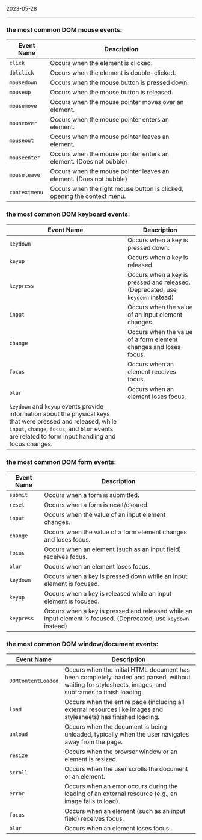2023-05-28

----


### the most common DOM mouse events:
|Event Name|Description|
|---|---|
|`click`|Occurs when the element is clicked.|
|`dblclick`|Occurs when the element is double-clicked.|
|`mousedown`|Occurs when the mouse button is pressed down.|
|`mouseup`|Occurs when the mouse button is released.|
|`mousemove`|Occurs when the mouse pointer moves over an element.|
|`mouseover`|Occurs when the mouse pointer enters an element.|
|`mouseout`|Occurs when the mouse pointer leaves an element.|
|`mouseenter`|Occurs when the mouse pointer enters an element. (Does not bubble)|
|`mouseleave`|Occurs when the mouse pointer leaves an element. (Does not bubble)|
|`contextmenu`|Occurs when the right mouse button is clicked, opening the context menu.|


### the most common DOM keyboard events:
|Event Name|Description|
|---|---|
|`keydown`|Occurs when a key is pressed down.|
|`keyup`|Occurs when a key is released.|
|`keypress`|Occurs when a key is pressed and released. (Deprecated, use `keydown` instead)|
|`input`|Occurs when the value of an input element changes.|
|`change`|Occurs when the value of a form element changes and loses focus.|
|`focus`|Occurs when an element receives focus.|
|`blur`|Occurs when an element loses focus.|
|`keydown` and `keyup` events provide information about the physical keys that were pressed and released, while `input`, `change`, `focus`, and `blur` events are related to form input handling and focus changes.||


### the most common DOM form events:
|Event Name|Description|
|---|---|
|`submit`|Occurs when a form is submitted.|
|`reset`|Occurs when a form is reset/cleared.|
|`input`|Occurs when the value of an input element changes.|
|`change`|Occurs when the value of a form element changes and loses focus.|
|`focus`|Occurs when an element (such as an input field) receives focus.|
|`blur`|Occurs when an element loses focus.|
|`keydown`|Occurs when a key is pressed down while an input element is focused.|
|`keyup`|Occurs when a key is released while an input element is focused.|
|`keypress`|Occurs when a key is pressed and released while an input element is focused. (Deprecated, use `keydown` instead)|


### the most common DOM window/document events:
|Event Name|Description|
|---|---|
|`DOMContentLoaded`|Occurs when the initial HTML document has been completely loaded and parsed, without waiting for stylesheets, images, and subframes to finish loading.|
|`load`|Occurs when the entire page (including all external resources like images and stylesheets) has finished loading.|
|`unload`|Occurs when the document is being unloaded, typically when the user navigates away from the page.|
|`resize`|Occurs when the browser window or an element is resized.|
|`scroll`|Occurs when the user scrolls the document or an element.|
|`error`|Occurs when an error occurs during the loading of an external resource (e.g., an image fails to load).|
|`focus`|Occurs when an element (such as an input field) receives focus.|
|`blur`|Occurs when an element loses focus.|